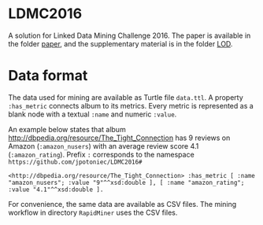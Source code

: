 # LDMC2016
A solution for Linked Data Mining Challenge 2016.
The paper is available in the folder [paper](paper), and the supplementary material is in the folder [LOD](LOD).

# Data format

The data used for mining are available as Turtle file `data.ttl`.
A property `:has_metric` connects album to its metrics.
Every metric is represented as a blank node with a textual `:name` and numeric `:value`.

An example below states that album http://dbpedia.org/resource/The_Tight_Connection has 9 reviews on Amazon (`:amazon_nusers`) with an average review score 4.1 (`:amazon_rating`). Prefix `:` corresponds to the namespace `https://github.com/jpotoniec/LDMC2016#`

```<http://dbpedia.org/resource/The_Tight_Connection> :has_metric [ :name "amazon_nusers"; :value "9"^^xsd:double ], [ :name "amazon_rating"; :value "4.1"^^xsd:double ].```

For convenience, the same data are available as CSV files.
The mining workflow in directory `RapidMiner` uses the CSV files.
